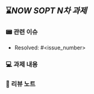 ## ⌛*NOW SOPT N차 과제*

### 📟 관련 이슈
- Resolved: #<issue_number>

### 💻 과제 내용
<!-- 과제 내용을 자유롭게 적어주세요. -->

### 📝 리뷰 노트
<!-- 질문이나 리뷰어들이 특별히 더 봐줬으면 하는 사항이 있다면 적어주세요. -->